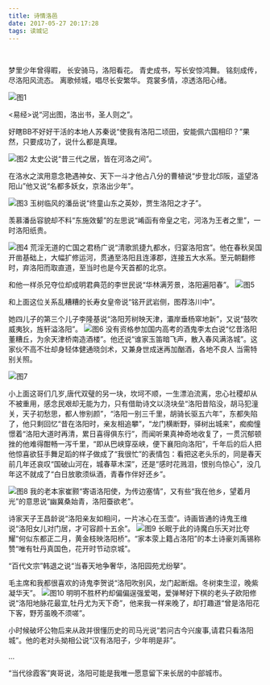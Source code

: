 ```yaml
---
title: 诗情洛邑
date: 2017-05-27 20:17:28
tags: 读城记
---
```

<br>


梦里少年曾得暇，
长安骑马，洛阳看花。
青史成书，写长安惊鸿舞。 
铭刻成传，尽洛阳风流态。
离歌倾城，唱尽长安繁华。
霓裳多情，凉透洛阳心绪。

![图1](诗情洛邑/1.jpg)

<易经>说“河出图，洛出书，圣人则之”。

好瞎BB不好好干活的本地人苏秦说“使我有洛阳二顷田，安能佩六国相印？”果然，只要成功了，说什么都是真理。

![图2](诗情洛邑/2.jpg)
太史公说“昔三代之居，皆在河洛之间”。

在洛水之滨用意念艳遇神女、天下一斗才他占八分的曹植说“步登北邙阪，遥望洛阳山”他又说“名都多妖女，京洛出少年”。

![图3](诗情洛邑/3.jpg)
玉树临风的潘岳说“终童山东之英妙，贾生洛阳之才子”。


羡慕潘岳容貌却不料“东施效颦”的左思说“崤函有帝皇之宅，河洛为王者之里”，一时洛阳纸贵。

![图4](诗情洛邑/4.jpg)
荒淫无道的亡国之君杨广说“清歌凯捷九都水，归宴洛阳宫”。他在春秋吴国开凿基础上，大幅扩修运河，贯通至洛阳且连涿郡，连接五大水系。至元朝翻修时，弃洛阳而取直道，至当时也是今天首都的北京。

和他一样杀兄夺位却成明君典范的李世民说“华林满芳景，洛阳遍阳春”。
![图5](诗情洛邑/5.jpg)

和上面这位关系乱糟糟的长寿女皇帝说“铭开武岩侧，图荐洛川中”。

她四儿子的第三个儿子李隆基说“洛阳芳树映天津，灞岸垂杨窣地新”，又说“鼓吹威夷狄，旌轩溢洛阳”。
![图6](诗情洛邑/6.jpg)
没有资格参加国内高考的酒鬼李太白说“忆昔洛阳董糟丘，为余天津桥南造酒楼”。他还说“谁家玉笛暗飞声，散入春风满洛城”。这家伙不高不壮却身轻体健通晓剑术，又兼身世成迷再加酗酒，各地不良人 当需特别关照。

![图7](诗情洛邑/7.jpg)

小上面这哥们几岁,唐代双璧的另一块，坎坷不顺，一生漂泊流离，忠心社稷却从不被重用，感念民艰却无能为力，只有借助诗文以浇块垒“洛阳昔陷没，胡马犯潼关，天子初愁思，都人惨别颜”，“洛阳一别三千里，胡骑长驱五六年”，东都失陷了，他只剩回忆“昔在洛阳时，亲友相追攀”，“龙门横断野，驿树出城来”，痴痴憧憬着“洛阳大道时再清，累日喜得俱东行”，而闻听果真神奇地收复了，一贯沉郁顿挫的他难得酣畅一泻千里，“即从巴峡穿巫峡，便下襄阳向洛阳”，千年后的后人把他惊喜欲狂手舞足蹈的样子做成了“我很忙”的表情包：看把这老头乐的，同是春天前几年还哀叹“国破山河在，城春草木深”，还是“感时花溅泪，恨别鸟惊心”，没几年这不就成了“白日放歌须纵酒，青春作伴好还乡”。

![图8](诗情洛邑/8.jpg)
我的老本家崔颢“寄语洛阳使，为传边塞情”，又有些“我在他乡，望着月光”的意思说“幽冀桑始青，洛阳蚕欲老”。

诗家天子王昌龄说“洛阳亲友如相问，一片冰心在玉壶”。诗画皆通的诗鬼王维说“洛阳女儿对门居，才可容颜十五余”。
![图9](诗情洛邑/9.jpg)
长眠于此的诗魔白乐天对比夸耀“何似东都正二月，黄金枝映洛阳桥”。“家本荥上籍占洛阳”的本土诗豪刘禹锡称赞“唯有牡丹真国色，花开时节动京城”。

“百代文宗”韩退之说“当春天地争奢华，洛阳园苑尤纷拏”。


毛主席和我都很喜欢的诗鬼李贺说“洛阳吹别风，龙门起断烟。冬树束生涩，晚紫凝华天”。
![图10](诗情洛邑/10.jpg)
明明不胜杯杓却偏偏逞强爱喝，爱弹琴好下棋的老头子欧阳修说“洛阳地脉花最宜,牡丹尤为天下奇”，他来我一样来晚了，却打趣道“曾是洛阳花下客，野芳虽晚不须嗟”。


小时候破坏公物后来从政并很懂历史的司马光说“若问古今兴废事,请君只看洛阳城”。他的老对头拗相公说“汉有洛阳子，少年明是非”。

…


“当代徐霞客”爽哥说，洛阳可能是我唯一愿意留下来长居的中部城市。